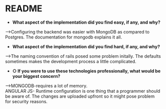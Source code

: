 <h1>README</h1>
<b><ul><li>What aspect of the implementation did you find easy, if any, and why?</li></ul></b>
-->Configuring the backend was easier with MongoDB as compared to Postgres. The documentation for mongodb explains it all.<br>
<b><ul><li>What aspect of the implementation did you find hard, if any, and why?</li></ul></b>
-->The naming convention of rails posed some problem initally. The defaults sometimes makes the development process a little complicated.<br>
<b><ul><li>○ If you were to use these technologies professionally, what would be your biggest
concern?</li></ul></b>
-->MONGODB-requires a lot of memory.<br>
  ANGULAR JS- Runtime configuration is one thing that a programmer should be aware of. The changes are uploaded upfront so it might pose problem for security reasons.
